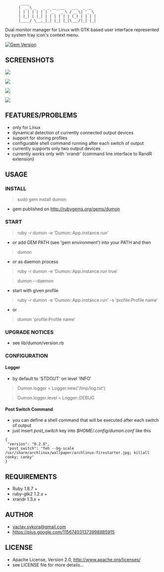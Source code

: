            ____
          |  _ \ _   _ _ __ ___   ___  _ __
          | | | | | | | '_ ` _ \ / _ \| '_ \
          | |_| | |_| | | | | | | (_) | | | |
          |____/ \__,_|_| |_| |_|\___/|_| |_|


Dual monitor manager for Linux with GTK based user interface represented by system tray icon's context menu.

[![Gem Version](https://badge.fury.io/rb/dumon.svg)](http://badge.fury.io/rb/dumon)

## SCREENSHOTS

[![](https://raw.github.com/veny/dumon/master/screenshots/tray_icon.png)](https://raw.github.com/veny/dumon/master/screenshots/tray_icon.png)

[![](https://raw.github.com/veny/dumon/master/screenshots/basic_menu.png)](https://raw.github.com/veny/dumon/master/screenshots/basic_menu.png)

[![](https://raw.github.com/veny/dumon/master/screenshots/resolution_menu.png)](https://raw.github.com/veny/dumon/master/screenshots/resolution_menu.png)

[![](https://raw.github.com/veny/dumon/master/screenshots/mirror_menu.png)](https://raw.github.com/veny/dumon/master/screenshots/mirror_menu.png)


## FEATURES/PROBLEMS

* only for Linux
* dynamical detection of currently connected output devices
* support for storing profiles
* configurable shell command running after each switch of output
* currently supports only two output devices
* currently works only with 'xrandr' (command line interface to RandR extension)


## USAGE
### INSTALL
 > sudo gem install dumon

* gem published on http://rubygems.org/gems/dumon

### START
 > ruby -r dumon -e 'Dumon::App.instance.run'

* or add GEM PATH (see 'gem environment') into your PATH and then

 > dumon

* or as daemon process

 > ruby -r dumon -e 'Dumon::App.instance.run true'

 > dumon --daemon

* start with given profile

 > ruby -r dumon -e 'Dumon::App.instance.run' -s 'profile:Profile name'

* or

 > dumon 'profile:Profile name'

### UPGRADE NOTICES

* see lib/dumon/version.rb

### CONFIGURATION

#### Logger

* by default to 'STDOUT' on level 'INFO'

 > Dumon.logger = Logger.new('/tmp/log.txt')

 > Dumon.logger.level = Logger::DEBUG

#### Post Switch Command

 * you can define a shell command that will be executed after each switch of output
 * just insert _post_switch_ key into _$HOME/.config/dumon.conf_ like this

 ```
{
  "version": "0.2.8",
  "post_switch": "feh --bg-scale /usr/share/archlinux/wallpaper/archlinux-firestarter.jpg; killall conky; conky"
}
```


 ## REQUIREMENTS

* Ruby 1.8.7 +
* ruby-gtk2 1.2.x +
* xrandr 1.3.x +

## AUTHOR

* vaclav.sykora@gmail.com
* https://plus.google.com/115674031373998885915

## LICENSE

* Apache License, Version 2.0, http://www.apache.org/licenses/
* see LICENSE file for more details...
